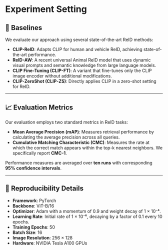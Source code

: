 # Experiment Setting
## 🚀 Baselines
We evaluate our approach using several state-of-the-art ReID methods:

- **CLIP-ReID**: Adapts CLIP for human and vehicle ReID, achieving state-of-the-art performance.  
- **ReID-AW**: A recent universal Animal ReID model that uses dynamic visual prompts and semantic knowledge from large language models.  
- **CLIP Fine-Tuning (CLIP-FT)**: A variant that fine-tunes only the CLIP image encoder without additional modifications.  
- **CLIP-ZeroShot (CLIP-ZS)**: Directly applies CLIP in a zero-shot setting for ReID.

* * *

## 📈 Evaluation Metrics
Our evaluation employs two standard metrics in ReID tasks:

- **Mean Average Precision (mAP)**: Measures retrieval performance by calculating the average precision across all queries.  
- **Cumulative Matching Characteristic (CMC)**: Measures the rate at which the correct match appears within the top-k nearest neighbors. We specifically report **CMC-1**.

Performance measures are averaged over **ten runs** with corresponding **95% confidence intervals**.

* * *

## 📝 Reproducibility Details
- **Framework**: PyTorch  
- **Backbone**: ViT-B/16  
- **Optimizer**: Adam with a momentum of 0.9 and weight decay of 1 × 10⁻⁴.  
- **Learning Rate**: Initial rate of 1 × 10⁻⁶, decaying by a factor of 0.1 every 10 epochs.  
- **Training Epochs**: 50  
- **Batch Size**: 16  
- **Image Resolution**: 256 × 128  
- **Hardware**: NVIDIA Tesla A100 GPUs